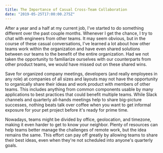 ```yaml
---
title: The Importance of Casual Cross-Team Collaboration
date: "2019-05-25T17:00:00.275Z"
---
```


After a year and a half at my current job, I've started to do something
different over the past couple months. Whenever I get the chance, I try
to chat with engineers from other teams. It may seem obvious, but in the
course of these casual conversations, I've learned a lot about how other
teams work within the organization and have even shared solutions
between our teams to the benefit of the entire organization. Had we not
taken the opportunity to familiarize ourselves with our
counterparts from other product teams, we would have missed out on
these shared wins.

Save for organized company meetings, developers (and really employees in any role)
at companies of all sizes and layouts may not have the opportunity to organically
share their ideas and work product with members of other teams. This
includes anything from common components usable by many applications
to best practices that could benefit multiple teams. While Slack channels
and quarterly all-hands meetings help to share big-picture successes, nothing
beats talk over coffee when you want to get informal exposure for your
pet project before it's ready for prime time.

Nowadays, teams might be divided by office, geolocation, and timezone,
making it even harder to get to know your neighbor. Plenty of resources
can help teams better manage the challenges of remote work, but the idea
remains the same. This effort can pay off greatly by allowing teams
to share their best ideas, even when they're not scheduled into anyone's
quarterly goals.

